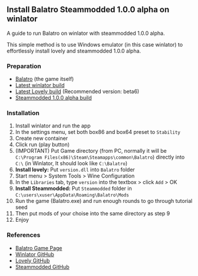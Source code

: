 ## Install Balatro Steammodded 1.0.0 alpha on winlator
A guide to run Balatro on winlator with steammodded 1.0.0 alpha.

This simple method is to use Windows emulator (in this case winlator) to effortlessly install lovely and steammodded 1.0.0 alpha.

### Preparation
- [Balatro](https://store.steampowered.com/app/2379780/Balatro/?l=tchinese) (the game itself)
- [Latest winlator build](https://github.com/brunodev85/winlator/releases)
- [Latest Lovely build](https://github.com/ethangreen-dev/lovely-injector/releases) (Recommended version: beta6)
- [Steammodded 1.0.0 alpha build](https://github.com/Steamopollys/Steamodded/archive/refs/heads/main.zip)

### Installation
1. Install winlator and run the app
2. In the settings menu, set both box86 and box64 preset to `Stability`
3. Create new container
4. Click run (play button)
5. (IMPORTANT) Put Game directory (from PC, normally it will be `C:\Program Files(x86)\Steam\Steamapps\common\Balatro`) directly into `C:\` (in Winlator, It should look like `C:\Balatro`)
6. __Install lovely:__ Put `version.dll` into `Balatro` folder
7. Start menu > System Tools > Wine Configuration
8. In the `Libraries` tab, type `version` into the textbox > click `Add` > OK
9. __Install Steammodded:__ Put `Steammodded` folder in `C:\users\xuser\AppData\Roaming\Balatro\Mods`
10. Run the game (Balatro.exe) and run enough rounds to go through tutorial seed
11. Then put mods of your choise into the same directory as step 9
12. Enjoy

### References
- [Balatro Game Page](https://www.playbalatro.com/)
- [Winlator GitHub](https://github.com/brunodev85/winlator)
- [Lovely GitHub](https://github.com/ethangreen-dev/lovely-injector)
- [Steammodded GitHub](https://github.com/Steamopollys/Steamodded)
